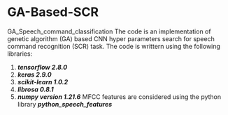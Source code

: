 # GA-Based-SCR
GA_Speech_command_classification
The code is an implementation of genetic algorithm (GA) based CNN hyper parameters search for speech command recognition (SCR) task.
The code is writtern using the following libraries:
1. ***tensorflow 2.8.0***
2. ***keras 2.9.0***
3. ***scikit-learn 1.0.2***
4. ***librosa 0.8.1***
5. ***numpy version 1.21.6***
MFCC features are considered using the python library ***python_speech_features***
